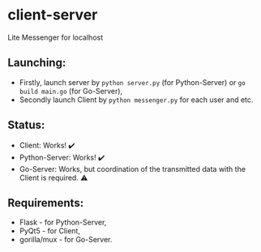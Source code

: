 # client-server
Lite Messenger for localhost

## Launching:  
* Firstly, launch server by `python server.py` (for Python-Server) or `go build main.go` (for Go-Server),
* Secondly launch Client by `python messenger.py` for each user and etc.

## Status:
* Client: Works! ✔️
* Python-Server: Works! ✔️
* Go-Server: Works, but coordination of the transmitted data with the Сlient is required. ⚠️


## Requirements:  
* Flask - for Python-Server,
* PyQt5 - for Client,
* gorilla/mux - for Go-Server.
